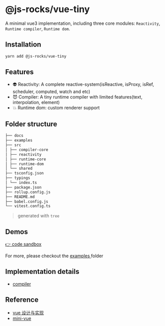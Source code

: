 # @js-rocks/vue-tiny

A minimal vue3 implementation, including three core modules: `Reactivity`, `Runtime compiler`, `Runtime dom`.

## Installation

```sh
yarn add @js-rocks/vue-tiny
```

## Features

- 👽 Reactivity: A complete reactive-system(isReactive, isProxy, isRef, scheduler, computed, watch and etc)
- 😈 Compiler: A tiny runtime compiler with limited features(text, interpolation, element)
- 💥 Runtime dom: custom renderer support

## Folder structure

```md
├── docs
├── examples
├── src
│ ├── compiler-core
│ ├── reactivity
│ ├── runtime-core
│ ├── runtime-dom
│ └── shared
├── tsconfig.json
├── typings
│ └── index.ts
├── package.json
├── rollup.config.js
├── README.md
├── babel.config.js
└── vitest.config.ts
```

> generated with `tree`

## Demos

[👉 code sandbox](https://codesandbox.io/embed/vue-tiny-counter-fj4zhx?fontsize=14&hidenavigation=1&theme=dark)

For more, please checkout the [examples ](./examples/) folder

## Implementation details

- [compiler](./docs/compiler.md)

## Reference

- [vue 设计与实现](https://book.douban.com/subject/35768338/)
- [mini-vue](https://github.com/cuixiaorui/mini-vue)
